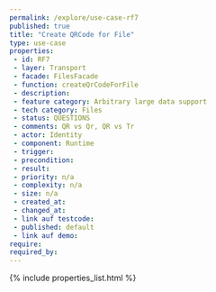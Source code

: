 ```yaml
---
permalink: /explore/use-case-rf7
published: true
title: "Create QRCode for File"
type: use-case
properties:
 - id: RF7
 - layer: Transport
 - facade: FilesFacade
 - function: createQrCodeForFile
 - description: 
 - feature category: Arbitrary large data support
 - tech category: Files
 - status: QUESTIONS
 - comments: QR vs Qr, QR vs Tr
 - actor: Identity
 - component: Runtime
 - trigger: 
 - precondition: 
 - result: 
 - priority: n/a
 - complexity: n/a
 - size: n/a
 - created_at: 
 - changed_at: 
 - link auf testcode: 
 - published: default
 - link auf demo: 
require:
required_by:
---
```

{% include properties_list.html %}
